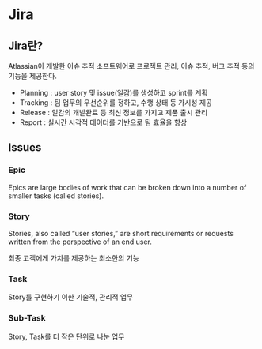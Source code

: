 # Jira

## Jira란?

Atlassian이 개발한 이슈 추적 소프트웨어로 프로젝트 관리, 이슈 추적, 버그 추적 등의 기능을 제공한다.

- Planning : user story 및 issue(일감)를 생성하고 sprint를 계획
- Tracking : 팀 업무의 우선순위를 정하고, 수행 상태 등 가시성 제공
- Release : 일감의 개발완료 등 최신 정보를 가지고 제품 출시 관리
- Report : 실시간 시각적 데이터를 기반으로 팀 효율을 향상

## Issues

### Epic

Epics are large bodies of work that can be broken down into a number of smaller tasks (called stories).

### Story

Stories, also called “user stories,” are short requirements or requests written from the perspective of an end user.

최종 고객에게 가치를 제공하는 최소한의 기능

### Task

Story를 구현하기 이한 기술적, 관리적 업무

### Sub-Task

Story, Task를 더 작은 단위로 나눈 업무